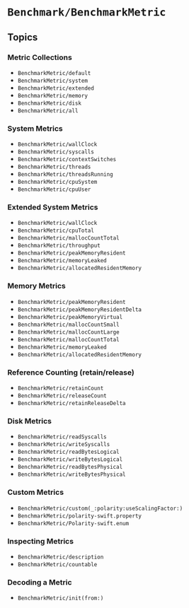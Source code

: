 # ``Benchmark/BenchmarkMetric``

## Topics

### Metric Collections

- ``BenchmarkMetric/default``
- ``BenchmarkMetric/system``
- ``BenchmarkMetric/extended``
- ``BenchmarkMetric/memory``
- ``BenchmarkMetric/disk``
- ``BenchmarkMetric/all``

### System Metrics

- ``BenchmarkMetric/wallClock``
- ``BenchmarkMetric/syscalls``
- ``BenchmarkMetric/contextSwitches``
- ``BenchmarkMetric/threads``
- ``BenchmarkMetric/threadsRunning``
- ``BenchmarkMetric/cpuSystem``
- ``BenchmarkMetric/cpuUser``

### Extended System Metrics

- ``BenchmarkMetric/wallClock``
- ``BenchmarkMetric/cpuTotal``
- ``BenchmarkMetric/mallocCountTotal``
- ``BenchmarkMetric/throughput``
- ``BenchmarkMetric/peakMemoryResident``
- ``BenchmarkMetric/memoryLeaked``
- ``BenchmarkMetric/allocatedResidentMemory``

### Memory Metrics

- ``BenchmarkMetric/peakMemoryResident``
- ``BenchmarkMetric/peakMemoryResidentDelta``
- ``BenchmarkMetric/peakMemoryVirtual``
- ``BenchmarkMetric/mallocCountSmall``
- ``BenchmarkMetric/mallocCountLarge``
- ``BenchmarkMetric/mallocCountTotal``
- ``BenchmarkMetric/memoryLeaked``
- ``BenchmarkMetric/allocatedResidentMemory``

### Reference Counting (retain/release)

- ``BenchmarkMetric/retainCount``
- ``BenchmarkMetric/releaseCount``
- ``BenchmarkMetric/retainReleaseDelta``

### Disk Metrics

- ``BenchmarkMetric/readSyscalls``
- ``BenchmarkMetric/writeSyscalls``
- ``BenchmarkMetric/readBytesLogical``
- ``BenchmarkMetric/writeBytesLogical``
- ``BenchmarkMetric/readBytesPhysical``
- ``BenchmarkMetric/writeBytesPhysical``

### Custom Metrics

- ``BenchmarkMetric/custom(_:polarity:useScalingFactor:)``
- ``BenchmarkMetric/polarity-swift.property``
- ``BenchmarkMetric/Polarity-swift.enum``

### Inspecting Metrics

- ``BenchmarkMetric/description``
- ``BenchmarkMetric/countable``

### Decoding a Metric

- ``BenchmarkMetric/init(from:)``
